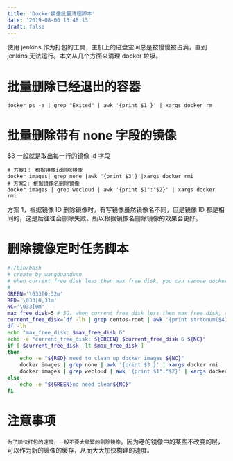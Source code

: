 ```yaml
---
title: 'Docker镜像批量清理脚本'
date: '2019-08-06 13:48:13'
draft: false
---
```


使用 jenkins 作为打包的工具，主机上的磁盘空间总是被慢慢被占满，直到 jenkins 无法运行。本文从几个方面来清理 docker 垃圾。

# 批量删除已经退出的容器

```
docker ps -a | grep "Exited" | awk '{print $1 }' | xargs docker rm
```

# 批量删除带有 none 字段的镜像

$3 一般就是取出每一行的镜像 id 字段

```
# 方案1： 根据镜像id删除镜像
docker images| grep none |awk '{print $3 }'|xargs docker rmi
# 方案2: 根据镜像名删除镜像
docker images | grep wecloud | awk '{print $1":"$2}' | xargs docker rmi
```

方案 1，根据镜像 ID 删除镜像时，有写镜像虽然镜像名不同，但是镜像 ID 都是相同的，这是后往往会删除失败。所以根据镜像名删除镜像的效果会更好。

# 删除镜像定时任务脚本

```sh
#!/bin/bash
# create by wangduanduan
# when current free disk less then max free disk, you can remove docker images
#
GREEN='\033[0;32m'
RED='\033[0;31m'
NC='\033[0m'
max_free_disk=5 # 5G. when current free disk less then max free disk, remove docker images
current_free_disk=`df -lh | grep centos-root | awk '{print strtonum($4)}'`
df -lh
echo "max_free_disk: $max_free_disk G"
echo -e "current_free_disk: ${GREEN} $current_free_disk G ${NC}"
if [ $current_free_disk -lt $max_free_disk ]
then
	echo -e "${RED} need to clean up docker images ${NC}"
	docker images | grep none | awk '{print $3 }' | xargs docker rmi
	docker images | grep wecloud | awk '{print $1":"$2}' | xargs docker rmi
else
	echo -e "${GREEN}no need clean${NC}"
fi
```

# 注意事项

`为了加快打包的速度，一般不要太频繁的删除镜像`。因为老的镜像中的某些不改变的层，可以作为新的镜像的缓存，从而大大加快构建的速度。
